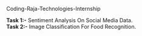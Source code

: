  Coding-Raja-Technologies-Internship

**Task 1:-** Sentiment Analysis On Social Media Data.<br>
**Task 2:-** Image Classification For Food Recognition.
